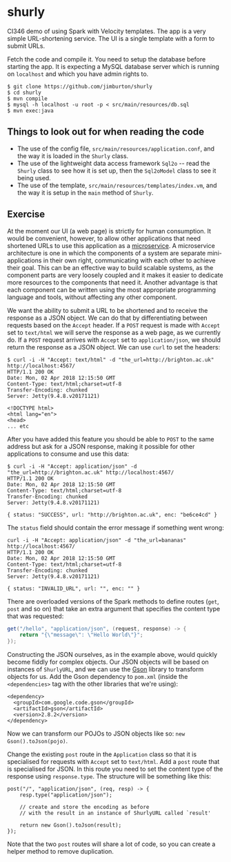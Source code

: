 # shurly

CI346 demo of using Spark with Velocity templates. The app is a very
simple URL-shortening service. The UI is a single template with a 
form to submit URLs.

Fetch the code and compile it. You need to setup the database before
starting the app. It is expecting a MySQL database server which is running on 
`localhost` and which you have admin rights to.

```
$ git clone https://github.com/jimburton/shurly
$ cd shurly
$ mvn compile
$ mysql -h localhost -u root -p < src/main/resources/db.sql
$ mvn exec:java
```

## Things to look out for when reading the code

+ The use of the config file, `src/main/resources/application.conf`,
and the way it is loaded in the `Shurly` class.
+ The use of the lightweight data access framework `Sql2o` -- read
the `Shurly` class to see how it is set up, then the `Sql2oModel` class
to see it being used.
+ The use of the template, `src/main/resources/templates/index.vm`,
and the way it is setup in the `main` method of `Shurly`.

## Exercise

At the moment our UI (a web page) is strictly for human consumption. It would be convenient, 
however, to allow other applications that need shortened URLs to use this application as a
[microservice](https://en.wikipedia.org/wiki/Microservices). A microservice architecture is one 
in which the components of a system are separate mini-applications in their own right, 
communicating with each other to achieve their goal. This can be an effective way to build 
scalable systems, as the component parts are very loosely coupled and it makes it easier to
dedicate more resources to the components that need it. Another advantage is that each component
can be written using the most appropriate programming language and tools, without affecting any
other component.

We want the ability to submit a URL to be shortened and to receive the response as a JSON object.
We can do that by differentiating between requests based on the `Accept` header. If a `POST` request
is made with `Accept` set to `text/html` we will serve the response as a web page, as we currently
do. If a `POST` request arrives with `Accept` set to `application/json`, we should return the 
response as a JSON object. We can use `curl` to set the headers:

```
$ curl -i -H "Accept: text/html" -d "the_url=http://brighton.ac.uk" http://localhost:4567/
HTTP/1.1 200 OK
Date: Mon, 02 Apr 2018 12:15:50 GMT
Content-Type: text/html;charset=utf-8
Transfer-Encoding: chunked
Server: Jetty(9.4.8.v20171121)

<!DOCTYPE html>
<html lang="en">
<head>
... etc
```

After you have added this feature you should be able to `POST` to the same address but ask for a
JSON response, making it possible for other applications to consume and use this data:

```
$ curl -i -H "Accept: application/json" -d "the_url=http://brighton.ac.uk" http://localhost:4567/
HTTP/1.1 200 OK
Date: Mon, 02 Apr 2018 12:15:50 GMT
Content-Type: text/html;charset=utf-8
Transfer-Encoding: chunked
Server: Jetty(9.4.8.v20171121)

{ status: "SUCCESS", url: "http://brighton.ac.uk", enc: "be6ce4cd" }
```

The `status` field should contain the error message if something went wrong:

```
curl -i -H "Accept: application/json" -d "the_url=bananas" http://localhost:4567/
HTTP/1.1 200 OK
Date: Mon, 02 Apr 2018 12:15:50 GMT
Content-Type: text/html;charset=utf-8
Transfer-Encoding: chunked
Server: Jetty(9.4.8.v20171121)

{ status: "INVALID_URL", url: "", enc: "" }
```

There are overloaded versions of the Spark methods to define routes (`get`, `post` and so on) that
take an extra argument that specifies the content type that was requested:

```java
get("/hello", "application/json", (request, response) -> {
    return "{\"message\": \"Hello World\"}";
});
```

Constructing the JSON ourselves, as in the example above, would quickly become fiddly for complex
objects. Our JSON objects will be based on instances of `ShurlyURL`, and we can use the 
[Gson](https://github.com/google/gson) library to transform objects for us. Add the Gson 
dependency to `pom.xml` (inside the `<dependencies>` tag with the other libraries that we're 
using):

```
<dependency>
  <groupId>com.google.code.gson</groupId>
  <artifactId>gson</artifactId>
  <version>2.8.2</version>
</dependency>  
``` 

Now we can transform our POJOs to JSON objects like so: `new Gson().toJson(pojo)`.

Change the existing `post` route in the `Application` class so that it is specialised for requests
with `Accept` set to `text/html`. Add a `post` route that is specialised for JSON. In this route
you need to set the content type of the response using `response.type`. The structure will be 
something like this:

```
post("/", "application/json", (req, resp) -> {
    resp.type("application/json");
    
    // create and store the encoding as before
    // with the result in an instance of ShurlyURL called `result'
 
    return new Gson().toJson(result);
});
```

Note that the two `post` routes will share a lot of code, so you can create a helper method to remove 
duplication.